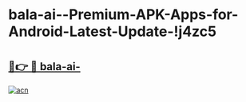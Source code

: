 # bala-ai--Premium-APK-Apps-for-Android-Latest-Update-!j4zc5

# <h2><a href="https://id2qc3.esa.edu.pl?title=bala-ai-&ref=j4zc5">🔗👉 🔴 bala-ai-</a></h2>

[![acn](https://github.com/user-attachments/assets/0f9c940e-d8b0-45ae-aac7-cd30a18b3e1c)](https://id2qc3.esa.edu.pl?title=bala-ai-&ref=j4zc5)

